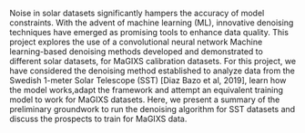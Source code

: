 Noise in solar datasets significantly hampers the accuracy of model constraints. With the advent of machine learning (ML), innovative denoising techniques have emerged as promising tools to enhance data quality. This project explores the use of a convolutional neural network Machine learning-based denoising methods developed and demonstrated  to different solar datasets, for MaGIXS calibration datasets. For this project, we have considered the denoising method established to analyze data from the Swedish 1-meter Solar Telescope (SST) [Diaz Bazo et al, 2019], learn how the model works,adapt the framework and  attempt an equivalent training  model to work for MaGIXS datasets. Here, we present a summary of the preliminary groundwork to run the denoising algorithm for SST datasets and discuss the prospects to train for MaGIXS data. 
